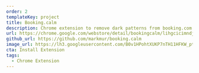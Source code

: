 ```yaml
---
order: 2
templateKey: project
title: Booking.calm
description: Chrome extension to remove dark patterns from booking.com.
url: https://chrome.google.com/webstore/detail/bookingcalm/lihgcicimndjcfapacikhepdjichnepm
github_url: https://github.com/markmur/booking.calm
image_url: https://lh3.googleusercontent.com/B0v1HPohtXUKP7nTH11HFKW_ptQkAhX1fmIcr9Sc5DRVv4hAbh7gLhJySmHyYd22bGE4sOLloA=w640-h400-e365
cta: Install Extension
tags:
  - Chrome Extension
---
```


